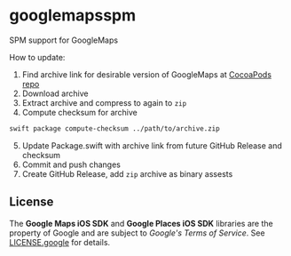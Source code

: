 # googlemapsspm
SPM support for GoogleMaps

How to update:
1) Find archive link for desirable version of GoogleMaps at [CocoaPods repo](https://github.com/CocoaPods/Specs/tree/master/Specs/a/d/d/GoogleMaps)
2) Download archive
3) Extract archive and compress to again to `zip`
4) Compute checksum for archive
```sh
swift package compute-checksum ../path/to/archive.zip
```
5) Update Package.swift with archive link from future GitHub Release and checksum
6) Commit and push changes
7) Create GitHub Release, add `zip` archive as binary assests



## License
The **Google Maps iOS SDK** and **Google Places iOS SDK** libraries are the property of Google and are subject to *Google's Terms of Service*. See [LICENSE.google](https://github.com/YAtechnologies/GoogleMaps-SP/blob/main/LICENSE.google) for details.